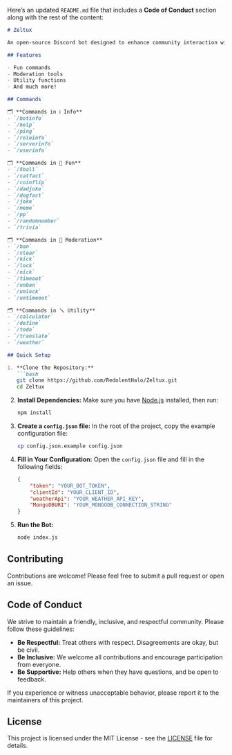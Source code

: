 Here’s an updated `README.md` file that includes a **Code of Conduct** section along with the rest of the content:

```markdown
# Zeltux

An open-source Discord bot designed to enhance community interaction with a variety of engaging and useful features.

## Features

- Fun commands
- Moderation tools
- Utility functions
- And much more!

## Commands

🗂️ **Commands in ℹ️ Info**
- `/botinfo`
- `/help`
- `/ping`
- `/roleinfo`
- `/serverinfo`
- `/userinfo`

🗂️ **Commands in 🎈 Fun**
- `/8ball`
- `/catfact`
- `/coinflip`
- `/dadjoke`
- `/dogfact`
- `/joke`
- `/meme`
- `/pp`
- `/randomnumber`
- `/trivia`

🗂️ **Commands in 🔨 Moderation**
- `/ban`
- `/clear`
- `/kick`
- `/lock`
- `/nick`
- `/timeout`
- `/unban`
- `/unlock`
- `/untimeout`

🗂️ **Commands in 🪛 Utility**
- `/calculator`
- `/define`
- `/todo`
- `/translate`
- `/weather`

## Quick Setup

1. **Clone the Repository:**
   ```bash
   git clone https://github.com/RedolentHalo/Zeltux.git
   cd Zeltux
   ```

2. **Install Dependencies:**
   Make sure you have [Node.js](https://nodejs.org/) installed, then run:
   ```bash
   npm install
   ```

3. **Create a `config.json` file:**
   In the root of the project, copy the example configuration file:
   ```bash
   cp config.json.example config.json
   ```

4. **Fill in Your Configuration:**
   Open the `config.json` file and fill in the following fields:
   ```json
   {
       "token": "YOUR_BOT_TOKEN",
       "clientId": "YOUR_CLIENT_ID",
       "weatherApi": "YOUR_WEATHER_API_KEY",
       "MongoDBURI": "YOUR_MONGODB_CONNECTION_STRING"
   }
   ```

5. **Run the Bot:**
   ```bash
   node index.js
   ```

## Contributing

Contributions are welcome! Please feel free to submit a pull request or open an issue.

## Code of Conduct

We strive to maintain a friendly, inclusive, and respectful community. Please follow these guidelines:

- **Be Respectful:** Treat others with respect. Disagreements are okay, but be civil.
- **Be Inclusive:** We welcome all contributions and encourage participation from everyone.
- **Be Supportive:** Help others when they have questions, and be open to feedback.

If you experience or witness unacceptable behavior, please report it to the maintainers of this project.

## License

This project is licensed under the MIT License - see the [LICENSE](LICENSE) file for details.
```

